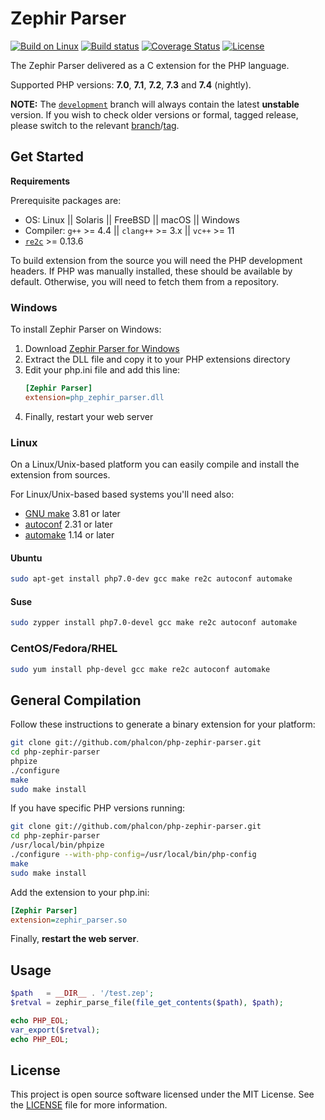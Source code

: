 # Zephir Parser

[![Build on Linux][:badge-travis:]][:build-travis:]
[![Build status][:badge-appveyor:]][:build-appveyor:]
[![Coverage Status][:badge-codecov:]][:build-codecov:]
[![License][:badge-license:]][:ext-license:]

The Zephir Parser delivered as a C extension for the PHP language.

Supported PHP versions: **7.0**, **7.1**, **7.2**, **7.3** and  **7.4** (nightly).

**NOTE:** The [`development`][:dev-branch:]
branch will always contain the latest **unstable** version. If you wish to
check older versions or formal, tagged release, please switch to the
relevant [branch][:branches:]/[tag][:tags:].

## Get Started

**Requirements**

Prerequisite packages are:

* OS: Linux || Solaris || FreeBSD || macOS || Windows
* Compiler: `g++` >= 4.4 || `clang++` >= 3.x || `vc++` >= 11
* [`re2c`][:re2c:] >= 0.13.6

To build extension from the source you will need the PHP development headers.
If PHP was manually installed, these should be available by default.
Otherwise, you will need to fetch them from a repository.

### Windows

To install Zephir Parser on Windows:

1. Download [Zephir Parser for Windows][:latest-release:]
2. Extract the DLL file and copy it to your PHP extensions directory
3. Edit your php.ini file and add this line:
   ```ini
   [Zephir Parser]
   extension=php_zephir_parser.dll
   ```
4. Finally, restart your web server

### Linux

On a Linux/Unix-based platform you can easily compile and install the
extension from sources.

For Linux/Unix-based based systems you'll need also:

* [GNU make][:gnu-make:] 3.81 or later
* [autoconf][:gnu-autoconf:] 2.31 or later
* [automake][:gnu-automake:] 1.14 or later

#### Ubuntu

```bash
sudo apt-get install php7.0-dev gcc make re2c autoconf automake
```

#### Suse

```bash
sudo zypper install php7.0-devel gcc make re2c autoconf automake
```

### CentOS/Fedora/RHEL

```bash
sudo yum install php-devel gcc make re2c autoconf automake
```

## General Compilation

Follow these instructions to generate a binary extension for your platform:

```bash
git clone git://github.com/phalcon/php-zephir-parser.git
cd php-zephir-parser
phpize
./configure
make
sudo make install
```

If you have specific PHP versions running:

```bash
git clone git://github.com/phalcon/php-zephir-parser.git
cd php-zephir-parser
/usr/local/bin/phpize
./configure --with-php-config=/usr/local/bin/php-config
make
sudo make install
```

Add the extension to your php.ini:

```ini
[Zephir Parser]
extension=zephir_parser.so
```

Finally, **restart the web server**.

## Usage

```php
$path   = __DIR__ . '/test.zep';
$retval = zephir_parse_file(file_get_contents($path), $path);

echo PHP_EOL;
var_export($retval);
echo PHP_EOL;
```

## License

This project is open source software licensed under the MIT License.
See the [LICENSE][:ext-license:] file for more information.

[:badge-travis:]: https://travis-ci.org/phalcon/php-zephir-parser.svg?branch=development
[:badge-appveyor:]: https://ci.appveyor.com/api/projects/status/r4k8baw1iy54v2wt/branch/development?svg=true
[:badge-codecov:]: https://codecov.io/gh/phalcon/php-zephir-parser/branch/development/graph/badge.svg
[:badge-license:]: https://img.shields.io/badge/license-MIT-brightgreen.svg
[:build-travis:]: https://travis-ci.org/phalcon/php-zephir-parser
[:build-appveyor:]: https://ci.appveyor.com/project/sergeyklay/php-zephir-parser/branch/master
[:build-codecov:]: https://codecov.io/gh/phalcon/php-zephir-parser
[:ext-license:]: https://github.com/phalcon/php-zephir-parser/blob/master/LICENSE
[:latest-release:]: https://github.com/phalcon/php-zephir-parser/releases/latest
[:dev-branch:]:https://github.com/phalcon/php-zephir-parser/tree/development
[:branches:]: https://github.com/phalcon/php-zephir-parser/branches
[:tags:]: https://github.com/phalcon/php-zephir-parser/tags
[:re2c:]: http://re2c.org
[:gnu-make:]: https://www.gnu.org/software/make
[:gnu-autoconf:]: https://www.gnu.org/software/autoconf/autoconf.html
[:gnu-automake:]: https://www.gnu.org/software/automake
